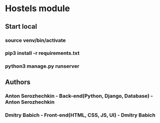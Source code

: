 # Hostels module

## Start local
### source venv/bin/activate
### pip3 install -r requirements.txt
### python3 manage.py runserver

## Authors
### Anton Serozhechkin - Back-end(Python, Django, Database) - Anton Serozhechkin
### Dmitry Babich - Front-end(HTML, CSS, JS, UI) - Dmitry Babich
